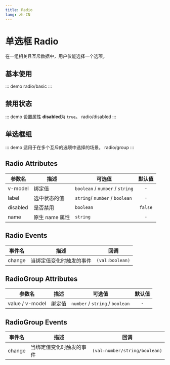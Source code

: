 ```yaml
---
title: Radio
lang: zh-CN
---
```


# 单选框 Radio
在一组相关且互斥数据中，用户仅能选择一个选项。

## 基本使用

::: demo
radio/basic
:::

## 禁用状态
::: demo 设置属性 **disabled**为 `true`。
radio/disabled
:::

## 单选框组
::: demo 适用于在多个互斥的选项中选择的场景。
radio/group
:::

## Radio Attributes
|参数名|描述|可选值|默认值|
|---|---|---|:---:|
|v-model|绑定值|`boolean` / `number` / `string`|`-`|
|label|选中状态的值|`string`/ `number` / `boolean` |`-`|
|disabled|是否禁用|`boolean`|`false`|
|name|原生 name 属性|`string`|`-`|

## Radio Events
|事件名|描述|回调|
|---|---|---|
|change|当绑定值变化时触发的事件|`(val:boolean)`|


## RadioGroup Attributes
|参数名|描述|可选值|默认值|
|---|---|---|:---:|
|value / v-model|绑定值|`number` / `string` / `boolean`|`-`|

## RadioGroup Events
|事件名|描述|回调|
|---|---|---|
|change|当绑定值变化时触发的事件|`(val:number/string/boolean)`|
